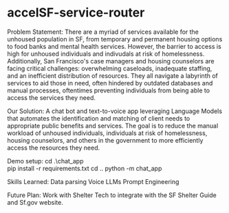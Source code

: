 # accelSF-service-router

Problem Statement: There are a myriad of services available for the unhoused population in SF, from temporary and permanent housing options to food banks and mental health services. However, the barrier to access is high for unhoused individuals and indivudals at risk of homelessness. Additionally, San Francisco's case managers and housing counselors are facing critical challenges: overwhelming caseloads, inadequate staffing, and an inefficient distribution of resources. They all navigate a labyrinth of services to aid those in need, often hindered by outdated databases and manual processes, oftentimes preventing individuals from being able to access the services they need.

Our Solution: A chat bot and text-to-voice app leveraging Language Models that automates the identification and matching of client needs to appropriate public benefits and services. The goal is to reduce the manual workload of unhoused individuals, individuals at risk of homelessness, housing counselors, and others in the government to more efficiently access the resources they need.

Demo setup:
cd .\chat_app\
pip install -r requirements.txt
cd ..
python -m chat_app

Skills Learned:
Data parsing
Voice
LLMs
Prompt Engineering


Future Plan: Work with Shelter Tech to integrate with the SF Shelter Guide and Sf.gov website.
